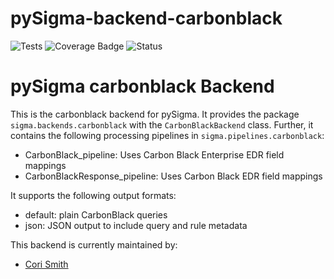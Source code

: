 # pySigma-backend-carbonblack

![Tests](https://github.com/7RedViolin/pySigma-backend-carbonblack/actions/workflows/test.yml/badge.svg)
![Coverage Badge](https://img.shields.io/endpoint?url=https://gist.githubusercontent.com/7RedViolin/430d03b407f337c2b20029c356355f8a/raw/7RedViolin-pySigma-backend-carbonblack.json)
![Status](https://img.shields.io/badge/Status-pre--release-orange)

# pySigma carbonblack Backend

This is the carbonblack backend for pySigma. It provides the package `sigma.backends.carbonblack` with the `CarbonBlackBackend` class.
Further, it contains the following processing pipelines in `sigma.pipelines.carbonblack`:

* CarbonBlack_pipeline: Uses Carbon Black Enterprise EDR field mappings
* CarbonBlackResponse_pipeline: Uses Carbon Black EDR field mappings

It supports the following output formats:

* default: plain CarbonBlack queries
* json: JSON output to include query and rule metadata

This backend is currently maintained by:

* [Cori Smith](https://github.com/7RedViolin/)